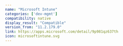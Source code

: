 ```yaml
---
name: "Microsoft Intune​"
categories: ['dev-mgmt']
compatibility: native
display_result: "Compatible"
version_from: "11.2.179.0"
link: https://apps.microsoft.com/detail/9p981qz637th
icon: microsoftintune.svg
---
```


